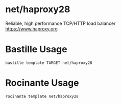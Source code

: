 # net/haproxy28
Reliable, high performance TCP/HTTP load balancer
https://www.haproxy.org

# Bastille Usage
```shell
bastille template TARGET net/haproxy28
```

# Rocinante Usage
```shell
rocinante template net/haproxy28
```
